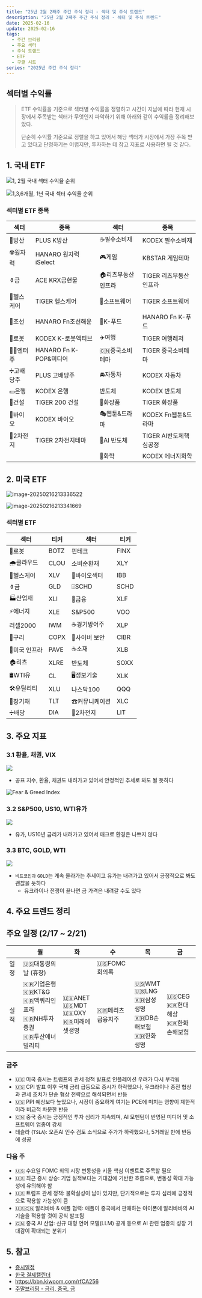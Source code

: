 ```yaml
---
title: "25년 2월 2째주 주간 주식 정리 - 섹터 및 주식 트렌드"
description: "25년 2월 2째주 주간 주식 정리 - 섹터 및 주식 트렌드"
date: 2025-02-16
update: 2025-02-16
tags:
  - 주간 브리핑
  - 주요 섹터
  - 주식 트랜드
  - ETF
  - 구글 시트
series: "2025년 주간 주식 정리"
---
```


## 섹터별 수익률

> ETF 수익률을 기준으로 섹터별 수익률을 정렬하고 시간이 지남에 따라 현재 시장에서 주목받는 섹터가 무엇인지 파악하기 위해 아래와 같이 수익률을 정리해보았다.
>
> 단순히 수익률 기준으로 정렬을 하고 있어서 해당 섹터가 시장에서 가장 주목 받고 있다고 단정하기는 어렵지만, 투자하는 데 참고 지표로 사용하면 될 것 같다.

## 1. 국내 ETF

![1, 2월 국내 섹터 수익율 순위](image-20250216213200479.png)

![1,3,6개월, 1년 국내 섹터 수익율 순위](image-20250216213216842.png)

### 섹터별 ETF 종목

| **섹터** | **종목**               | **섹터**      | **종목**              |
| ---------- | ---------------------- | ----------------- | ---------------------- |
| 🔫방산      | PLUS K방산             | ☕️필수소비재       | KODEX 필수소비재       |
| ☢️원자력    | HANARO 원자력iSelect   | 🎮게임             | KBSTAR 게임테마        |
| ⚱️금        | ACE KRX금현물          | 🏠리츠부동산인프라 | TIGER 리츠부동산인프라 |
| 🏥헬스케어  | TIGER 헬스케어         | 💾소프트웨어       | TIGER 소프트웨어       |
| 🚢조선      | HANARO Fn조선해운      | 🍕K-푸드           | HANARO Fn K-푸드       |
| 🤖로봇      | KODEX K-로봇액티브     | ✈️여행             | TIGER 여행레저         |
| 👩‍🎤엔터주   | HANARO Fn K-POP&미디어 | 🇨🇳중국소비테마    | TIGER 중국소비테마     |
| ➗고배당주  | PLUS 고배당주          | 🚘자동차           | KODEX 자동차           |
| 💵은행      | KODEX 은행             | 반도체            | KODEX 반도체           |
| 🚧건설      | TIGER 200 건설         | 💄화장품           | TIGER 화장품           |
| 🧬바이오    | KODEX 바이오           | 🎭웹툰&드라마      | KODEX Fn웹툰&드라마    |
| 🪫2차전지   | TIGER 2차전지테마      | 🤖AI 반도체        | TIGER AI반도체핵심공정 |
|            |                        | 🧪화학             | KODEX 에너지화학       |

## 2. 미국 ETF

![image-20250216213336522](image-20250216213336522.png)

![image-20250216213341669](image-20250216213341669.png)

### 섹터별 ETF

| 섹터         | **티커** | **섹터**      | **티커** |
| ------------ | -------- | ------------- | -------- |
| 🤖로봇        | BOTZ     | 핀테크        | FINX     |
| 🌧️클라우드    | CLOU     | 소비순환재    | XLY      |
| 🏥헬스케어    | XLV      | 🧬바이오섹터   | IBB      |
| ⚱️금          | GLD      | ⌹SCHD         | SCHD     |
| 🏭산업재      | XLI      | 🏦금융         | XLF      |
| ⚡️에너지      | XLE      | S&P500        | VOO      |
| 러셀2000     | IWM      | ☕️경기방어주   | XLP      |
| 🔌구리        | COPX     | 🔐사이버 보안  | CIBR     |
| 🌉미국 인프라 | PAVE     | ☕️소재         | XLB      |
| 🏠리츠        | XLRE     | 반도체        | SOXX     |
| 🛢️WTI유       | CL       | 🖥️정보기술     | XLK      |
| 🛠️유틸리티    | XLU      | 나스닥100     | QQQ      |
| 📄장기채      | TLT      | ☎커뮤니케이션 | XLC      |
| ➗배당        | DIA      | 🪫2차전지      | LIT      |

## 3. 주요 지표

### 3.1 환율, 채권, VIX

![](image-20250216213433430.png)

- 공표 지수, 환율, 채권도 내려가고 있어서 안정적인 추세로 봐도 될 듯하다

![Fear & Greed Index](image-20250216213441281.png)

### 3.2 S&P500, US10, WTI유가

![](image-20250216213458274.png)

- 유가, US10년 금리가 내려가고 있어서 매크로 환경은 나쁘지 않다

### 3.3 BTC, GOLD, WTI

![](image-20250216213506865.png)

- `비트코인과` `GOLD`는 계속 올라가는 추세이고 유가는 내려가고 있어서 긍정적으로 봐도 괜찮을 듯하다
  - 유크라이나 전쟁이 끝나면 금 가격은 내려갈 수도 있다

## 4. 주요 트렌드 정리

## 주요 일정 (2/17 ~ 2/21)

|      | 월                                                           | 화                                            | 수               | 목                                                           | 금                                      |
| ---- | ------------------------------------------------------------ | --------------------------------------------- | ---------------- | ------------------------------------------------------------ | --------------------------------------- |
| 일정 | 🇺🇸대통령의 날 (휴장)                                         |                                               | 🇺🇸FOMC 회의록    |                                                              |                                         |
| 실적 | 🇰🇷기업은행<br/>🇰🇷KT&G<br/>🇰🇷맥쿼리인프라<br/>🇰🇷NH투자증권<br/>🇰🇷두산에너빌리티 | 🇺🇸ANET<br/>🇺🇸MDT<br/>🇺🇸OXY<br/>🇰🇷미래에셋생명 | 🇰🇷메리츠금융지주 | 🇺🇸WMT<br/>🇺🇸LNG<br/>🇰🇷삼성생명<br/>🇰🇷DB손해보험<br/>🇰🇷한화생명 | 🇺🇸CEG<br/>🇰🇷현대해상<br/>🇰🇷한화손해보험 |


### 금주

- 🇺🇸 미국 증시는 트럼프의 관세 정책 발표로 인플레이션 우려가 다시 부각됨
- 🇺🇸 CPI 발표 이후 국채 금리 급등으로 증시가 하락했으나, 우크라이나 종전 협상과 관세 조치가 단순 협상 전략으로 해석되면서 반등
- 🇺🇸 PPI 예상보다 높았으나, 시장이 중요하게 여기는 PCE에 미치는 영향이 제한적이라 비교적 차분한 반응
- 🇨🇳 중국 증시는 긍정적인 투자 심리가 지속되며, AI 모멘텀이 반영된 미디어 및 소프트웨어 업종이 강세
- 테슬라 (`TSLA`): 오픈AI 인수 검토 소식으로 주가가 하락했으나, 5거래일 만에 반등에 성공

### 다음 주

- 🇺🇸 수요일 FOMC 회의 시장 변동성을 키울 핵심 이벤트로 주목할 필요
- 🇺🇸 최근 증시 상승: 기업 실적보다는 기대감에 기반한 흐름으로, 변동성 확대 가능성에 유의해야 함
- 🇺🇸 트럼프 관세 정책: 불확실성이 남아 있지만, 단기적으로는 투자 심리에 긍정적으로 작용할 가능성이 큼
- 🇺🇸🇨🇳 알리바바 & 애플 협력: 애플이 중국에서 판매하는 아이폰에 알리바바의 AI 기술을 적용할 것이 공식 발표됨
- 🇨🇳 중국 AI 산업: 신규 대형 언어 모델(LLM) 공개 등으로 AI 관련 업종의 성장 기대감이 확대되는 분위기

## 5. 참고

- [증시일정](https://securities.miraeasset.com/hkr/hkr1003/n13.do)
- [한국 결제캘린더](https://kr.investing.com/economic-calendar/)
- https://bbn.kiwoom.com/rfCA256
- [주말브리핑 - 금리, 중국, 금](https://contents.premium.naver.com/hsacademy/hsacademy1/contents/250216155810859os)
